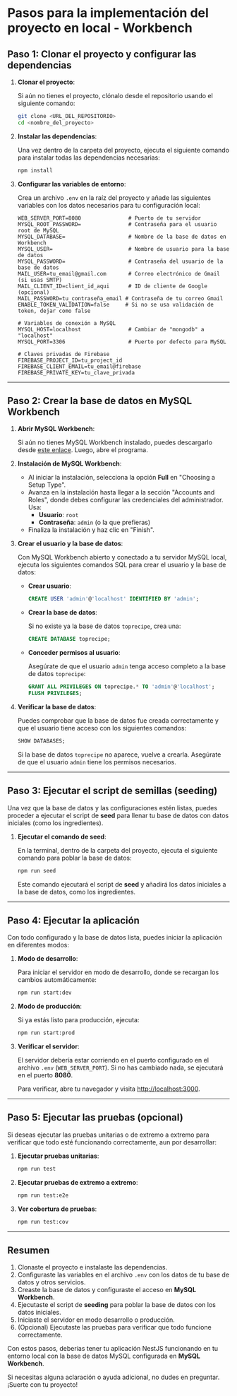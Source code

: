 
# Pasos para la implementación del proyecto en local - Workbench

## Paso 1: Clonar el proyecto y configurar las dependencias

1. **Clonar el proyecto**:

   Si aún no tienes el proyecto, clónalo desde el repositorio usando el siguiente comando:

   ```bash
   git clone <URL_DEL_REPOSITORIO>
   cd <nombre_del_proyecto>
   ```

2. **Instalar las dependencias**:

   Una vez dentro de la carpeta del proyecto, ejecuta el siguiente comando para instalar todas las dependencias necesarias:

   ```bash
   npm install
   ```

3. **Configurar las variables de entorno**:

   Crea un archivo `.env` en la raíz del proyecto y añade las siguientes variables con los datos necesarios para tu configuración local:

   ```env
   WEB_SERVER_PORT=8080               # Puerto de tu servidor
   MYSQL_ROOT_PASSWORD=               # Contraseña para el usuario root de MySQL
   MYSQL_DATABASE=                    # Nombre de la base de datos en Workbench
   MYSQL_USER=                        # Nombre de usuario para la base de datos
   MYSQL_PASSWORD=                    # Contraseña del usuario de la base de datos
   MAIL_USER=tu_email@gmail.com       # Correo electrónico de Gmail (si usas SMTP)
   MAIL_CLIENT_ID=client_id_aqui      # ID de cliente de Google (opcional)
   MAIL_PASSWORD=tu_contraseña_email # Contraseña de tu correo Gmail
   ENABLE_TOKEN_VALIDATION=false     # Si no se usa validación de token, dejar como false

   # Variables de conexión a MySQL
   MYSQL_HOST=localhost               # Cambiar de "mongodb" a "localhost"
   MYSQL_PORT=3306                    # Puerto por defecto para MySQL

   # Claves privadas de Firebase
   FIREBASE_PROJECT_ID=tu_project_id
   FIREBASE_CLIENT_EMAIL=tu_email@firebase
   FIREBASE_PRIVATE_KEY=tu_clave_privada
   ```

---

## Paso 2: Crear la base de datos en MySQL Workbench

1. **Abrir MySQL Workbench**:

   Si aún no tienes MySQL Workbench instalado, puedes descargarlo desde [este enlace](https://dev.mysql.com/downloads/installer/). Luego, abre el programa.

2. **Instalación de MySQL Workbench**:

   - Al iniciar la instalación, selecciona la opción **Full** en "Choosing a Setup Type".
   - Avanza en la instalación hasta llegar a la sección "Accounts and Roles", donde debes configurar las credenciales del administrador. Usa:
     - **Usuario**: `root`
     - **Contraseña**: `admin` (o la que prefieras)
   - Finaliza la instalación y haz clic en "Finish".

3. **Crear el usuario y la base de datos**:

   Con MySQL Workbench abierto y conectado a tu servidor MySQL local, ejecuta los siguientes comandos SQL para crear el usuario y la base de datos:

   - **Crear usuario**:

     ```sql
     CREATE USER 'admin'@'localhost' IDENTIFIED BY 'admin';
     ```

   - **Crear la base de datos**:

     Si no existe ya la base de datos `toprecipe`, crea una:

     ```sql
     CREATE DATABASE toprecipe;
     ```

   - **Conceder permisos al usuario**:

     Asegúrate de que el usuario `admin` tenga acceso completo a la base de datos `toprecipe`:

     ```sql
     GRANT ALL PRIVILEGES ON toprecipe.* TO 'admin'@'localhost';
     FLUSH PRIVILEGES;
     ```

4. **Verificar la base de datos**:

   Puedes comprobar que la base de datos fue creada correctamente y que el usuario tiene acceso con los siguientes comandos:

   ```sql
   SHOW DATABASES;
   ```

   Si la base de datos `toprecipe` no aparece, vuelve a crearla. Asegúrate de que el usuario `admin` tiene los permisos necesarios.

---

## Paso 3: Ejecutar el script de semillas (seeding)

Una vez que la base de datos y las configuraciones estén listas, puedes proceder a ejecutar el script de **seed** para llenar tu base de datos con datos iniciales (como los ingredientes).

1. **Ejecutar el comando de seed**:

   En la terminal, dentro de la carpeta del proyecto, ejecuta el siguiente comando para poblar la base de datos:

   ```bash
   npm run seed
   ```

   Este comando ejecutará el script de **seed** y añadirá los datos iniciales a la base de datos, como los ingredientes.

---

## Paso 4: Ejecutar la aplicación

Con todo configurado y la base de datos lista, puedes iniciar la aplicación en diferentes modos:

1. **Modo de desarrollo**:

   Para iniciar el servidor en modo de desarrollo, donde se recargan los cambios automáticamente:

   ```bash
   npm run start:dev
   ```

2. **Modo de producción**:

   Si ya estás listo para producción, ejecuta:

   ```bash
   npm run start:prod
   ```

3. **Verificar el servidor**:

   El servidor debería estar corriendo en el puerto configurado en el archivo `.env` (`WEB_SERVER_PORT`). Si no has cambiado nada, se ejecutará en el puerto **8080**.

   Para verificar, abre tu navegador y visita [http://localhost:3000](http://localhost:8080).

---

## Paso 5: Ejecutar las pruebas (opcional)

Si deseas ejecutar las pruebas unitarias o de extremo a extremo para verificar que todo esté funcionando correctamente, aun por desarrollar:

1. **Ejecutar pruebas unitarias**:

   ```bash
   npm run test
   ```

2. **Ejecutar pruebas de extremo a extremo**:

   ```bash
   npm run test:e2e
   ```

3. **Ver cobertura de pruebas**:

   ```bash
   npm run test:cov
   ```

---

## Resumen

1. Clonaste el proyecto e instalaste las dependencias.
2. Configuraste las variables en el archivo `.env` con los datos de tu base de datos y otros servicios.
3. Creaste la base de datos y configuraste el acceso en **MySQL Workbench**.
4. Ejecutaste el script de **seeding** para poblar la base de datos con los datos iniciales.
5. Iniciaste el servidor en modo desarrollo o producción.
6. (Opcional) Ejecutaste las pruebas para verificar que todo funcione correctamente.

Con estos pasos, deberías tener tu aplicación NestJS funcionando en tu entorno local con la base de datos MySQL configurada en **MySQL Workbench**.

Si necesitas alguna aclaración o ayuda adicional, no dudes en preguntar. ¡Suerte con tu proyecto!
